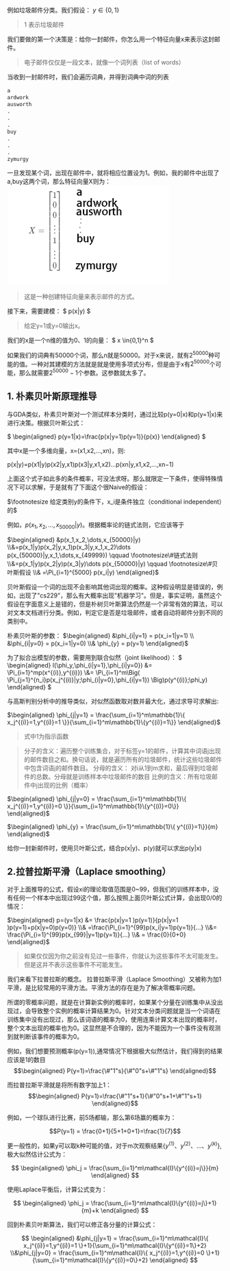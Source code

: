 例如垃圾邮件分类。我们假设：
$y\in\{0,1\}$

> 1 表示垃圾邮件

我们要做的第一个决策是：给你一封邮件，你怎么用一个特征向量x来表示这封邮件。

> 电子邮件仅仅是一段文本，就像一个词列表（list of words）

当收到一封邮件时，我们会遍历词典，并得到词典中词的列表
```
a
ardwork
ausworth
.
.
.
buy
.
.
.
zymurgy
```
一旦发现某个词，出现在邮件中，就将相应位置设为1。例如，我的邮件中出现了a,buy这两个词，那么特征向量X则为：
![](https://raw.githubusercontent.com/fray-hao/images/master/20190225105258.png)

> 这是一种创建特征向量来表示邮件的方式。

接下来，需要建模：
$
p(x|y)
$
> 给定y=1或y=0输出x。

我们的x是一个n维的值为0、1的向量：
$
 x \in\{0,1\}^n
$

如果我们的词典有50000个词，那么n就是50000。对于x来说，就有$2^{50000}$种可能的值。一种对其建模的方法就是就是使用多项式分布，但是由于x有$2^{50000}$个可能，那么就需要$2^{50000}-1$个参数。这参数就太多了。

## 1. 朴素贝叶斯原理推导
与GDA类似，朴素贝叶斯对一个测试样本分类时，通过比较p(y=0|x)和p(y=1|x)来进行决策。根据贝叶斯公式：

$
\begin{aligned} p(y=1|x)=\frac{p(x|y=1)p(y=1)}{p(x)} \end{aligned}
$

其中x是一个多维向量，x=(x1,x2,…,xn)，则:

p(x|y)=p(x1|y)p(x2|y,x1)p(x3|y,x1,x2)…p(xn|y,x1,x2,…,xn−1)

上面这个式子如此多的条件概率，可没法求呀。那么就限定一下条件，使得特殊情况下可以求解，于是就有了下面这个很Naive的假设：

$\footnotesize 给定类别y的条件下，x_i是条件独立（conditional independent）的$

例如，$p(x_1,x_2,\dots,x_{50000}|y)$。根据概率论的链式法则，它应该等于

$\begin{aligned}
&p(x_1,x_2,\dots,x_{50000}|y)
\\&=p(x_1|y)p(x_2|y,x_1)p(x_3|y,x_1,x_2)\dots p(x_{50000}|y,x_1,\dots,x_{49999})  \qquad \footnotesize\#链式法则
\\&=p(x_1|y)p(x_2|y)p(x_3|y)\dots p(x_{50000}|y)  \qquad \footnotesize\#贝叶斯假设
\\& =\Pi_{i=1}^{5000} p(x_i|y)
\end{aligned}$

贝叶斯假设一个词的出现不会影响其他词出现的概率。这种假设明显是错误的，例如，出现了"cs229"，那么有大概率出现"机器学习"。但是，事实证明，虽然这个假设在字面意义上是错的，但是朴树贝叶斯算法仍然是一个非常有效的算法，可以对文本文档进行分类。例如，判定它是否是垃圾邮件，或者自动将邮件分到不同的类别中。

朴素贝叶斯的参数：
$\begin{aligned}
 &\phi_{i|y=1} = p(x_i=1|y=1)
 \\ &\phi_{i|y=0} = p(x_i=1|y=0)    
 \\& \phi_{y} = p(y=1)
\end{aligned}$

为了拟合出模型的参数，需要用到联合似然（joint likelihood）：
$
\begin{aligned}
l(\phi_y,\phi_{i|y=1},\phi_{i|y=0}) &= \Pi_{i=1}^mp(x^{(i)},y^{(i)})
\\&= \Pi_{i=1}^m\Big( \Pi_{j=1}^{n_i}p(x_j^{(i)}|y;\phi_{i|y=0},\phi_{i|y=1})  \Big)p(y^{(i)};\phi_y)
\end{aligned}
$

与高斯判别分析中的推导类似，对似然函数取对数并最大化，通过求导可求解出:

$\begin{aligned}
\phi_{j|y=1}  = \frac{\sum_{i=1}^m\mathbb{1}\{ x_j^{(i)}=1,y^{(i)}=1 \}}{\sum_{i=1}^m\mathbb{1}\{y^{(i)}=1\}}
\end{aligned}$
>式中1为指示函数

> 分子的含义：遍历整个训练集合，对于标签y=1的邮件，计算其中词语j出现的邮件数目之和。换句话说，就是遍历所有的垃圾邮件，统计这些垃圾邮件中包含词语j的邮件数目。
> 分母的含义： 对i从1到m求和，最后得到垃圾邮件的总数。分母就是训练样本中垃圾邮件的数目
> 比例的含义：所有垃圾邮件中j出现的比例（概率）

$\begin{aligned}
\phi_{j|y=0}  = \frac{\sum_{i=1}^m\mathbb{1}\{ x_j^{(i)}=1,y^{(i)}=0 \}}{\sum_{i=1}^m\mathbb{1}\{y^{(i)}=0\}}
\end{aligned}$

$\begin{aligned}
\phi_{y} = \frac{\sum_{i=1}^m\mathbb{1}\{ y^{(i)}=1\}}{m} 
\end{aligned}$

给你一封新邮件时，使用贝叶斯公式，结合p(x|y)、p(y)就可以求出p(y|x)

## 2.拉普拉斯平滑（Laplace smoothing）
对于上面推导的公式，假设xi的理论取值范围是0~99，但我们的训练样本中，没有任何一个样本中出现过99这个值，那么按照上面贝叶斯公式计算，会出现0/0的情况：

$\begin{aligned}
  p=(y=1|x) &= \frac{p(x|y=1 )p(y=1)}{p(x|y=1 )p(y=1)+p(x|y=0)p(y=0)} 
 \\& =\frac{\Pi_{i=1}^{99}p(x_i|y=1)p(y=1)}{...} 
 \\&= \frac{\Pi_{i=1}^{99}p(x_{99}|y=1)p(y=1)}{...} 
 \\& = \frac{0}{0+0}
\end{aligned}$

> 如果仅仅因为你之前没有见过一些事件，你就认为这些事件不太可能发生。但是这并不表示这些事件不可能发生。

我们来看下拉普拉斯的概念。
拉普拉斯平滑（Laplace Smoothing）又被称为加1平滑，是比较常用的平滑方法。平滑方法的存在是为了解决零概率问题。
 
所谓的零概率问题，就是在计算新实例的概率时，如果某个分量在训练集中从没出现过，会导致整个实例的概率计算结果为0。针对文本分类问题就是当一个词语在训练集中没有出现过，那么该词语的概率为0，使用连乘计算文本出现的概率时，整个文本出现的概率也为0。这显然是不合理的，因为不能因为一个事件没有观测到就判断该事件的概率为0。

例如，我们想要预测概率(p(y=1)),通常情况下根据极大似然估计，我们得到的结果应该是1的数目
$$\begin{aligned}
  P(y=1)=\frac{\#"1"s}{\#"0"s+\#"1"s}
\end{aligned}$$

而拉普拉斯平滑就是将所有数字加上1：
$$\begin{aligned}
  P(y=1)=\frac{\#"1"s+1}{\#"0"s+1+\#"1"s+1}
\end{aligned}$$

例如，一个球队进行比赛，前5场都输，那么第6场赢的概率为：

$$P(y=1) = \frac{0+1}{5+1+0+1}=\frac{1}{7}$$

更一般性的，如果y可以取k种可能的值，对于m次观察结果{$y^{(1)}、y^{(2)}、\dots、y^{(k)}$},极大似然估计公式为：

$$
\begin{aligned}
  \phi_j = \frac{\sum_{i=1}^m\mathcal{I}\{y^{(i)}=j\}}{m}
\end{aligned}
$$

使用Laplace平衡后，计算公式变为：

$$
\begin{aligned}
 \phi_j = \frac{\sum_{i=1}^m\mathcal{I}\{y^{(i)}=j\}+1}{m}+k 
\end{aligned}
$$

回到朴素贝叶斯算法，我们可以修正各分量的计算公式：

$$
\begin{aligned}
&\phi_{j|y=1}  = \frac{\sum_{i=1}^m\mathcal{I}\{ x_j^{(i)}=1,y^{(i)}=1 \}+1}{\sum_{i=1}^m\mathcal{I}\{y^{(i)}=1\}+2}
\\&\phi_{j|y=0}  = \frac{\sum_{i=1}^m\mathcal{I}\{ x_j^{(i)}=1,y^{(i)}=0 \}+1}{\sum_{i=1}^m\mathcal{I}\{y^{(i)}=0\}+2}
\end{aligned}
$$